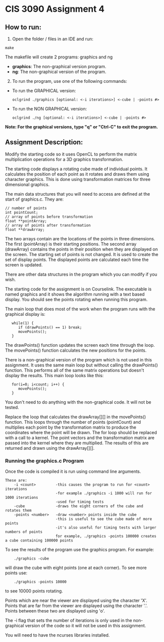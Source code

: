 # CIS 3090 Assignment 4

## How to run:

1. Open the folder / files in an IDE and run:
```
make
```
The makefile will create 2 programs: graphics and ng
  - **graphics**: The non-graphical version program.
  - **ng**: The non-graphical version of the program.

2. To run the program, use one of the following commands:
  - To run the GRAPHICAL version: 
    ```
    oclgrind ./graphics [optional: <-i iterations>] <-cube | -points #>
    ```
  - To run the NON GRAPHICAL version: 
    ```
    oclgrind ./ng [optional: <-i iterations>] <-cube | -points #>
    ```
**Note: For the graphical versions, type "q" or "Ctrl-C" to exit the program.**

## Assignment Description:

Modify the starting code so it uses OpenCL to perform the matrix multiplication 
operations for a 3D graphics transformation. 

The starting code displays a rotating cube made of individual points.
It calculates the position of each point as it rotates and draws
them using character graphics. This is done using transformation
matrices for three dimensional graphics. 

The main data structures that you will need to access
are defined at the start of graphics.c. They are:
```
// number of points
int pointCount;
// array of points before transformation
float **pointArray;
// array of points after transformation
float **drawArray;
```
The two arrays contain are the locations of the points in three dimensions.
The first (pointArray) is their starting positions. The second array (drawArray)
contains the points in their position when they are displayed on the screen.
The starting set of points is not changed. It is used to create the set
of display points. The displayed points are calculated each
time the screen is updated.

There are other data structures in the program which you can modify if
you wish.

The starting code for the assignment is on Courselink.
The executable is named graphics and it shows the algorithm running with a
text based display. You should see the points rotating when running
this program.

The main loop that does most of the work when the program runs with
the graphical display is:
```
   while(1) {
      if (drawPoints() == 1) break;
      movePoints();
   }
```
The drawPoints() function updates the screen each time through the loop.
The movePoints() function calculates the new positions for the points.

There is a non-graphical version of the program which is not used in
this assignment. It uses the same main loop but without
calling the drawPoints() function. This performs all of the same matrix
operations but doesn't display the results. This main loop looks like this: 
```
   for(i=0; i<count; i++) {
      movePoints();
   }
```
You don't need to do anything with the non-graphical code. It will not be
tested.

Replace the loop that calculates the drawArray[][] in the movePoints()
function. This loops through the number of points (pointCount) and multiplies
each point by the transformation matrix to produce the coordinates where
the point will be drawn. The for loop should be replaced with a call
to a kernel. The point vectors and the transformation matrix
are passed into the kernel where they are multiplied. The results of
this are returned and drawn using the drawArray[][]. 


### Running the graphics.c Program
Once the code is compiled it is run using command line arguments.
```
These are:
    -i <count>         -this causes the program to run for <count> iterations
                       -for example ./graphics -i 1000 will run for 1000 iterations
                       -used for timing tests
    -cube              -draws the eight corners of the cube and rotates them
    -points <number>   -draw <number> points inside the cube
                       -this is useful to see the cube made of more points
                       -it's also useful for timing tests with larger numbers of points
                       for example, ./graphics -points 100000 creates a cube containing 100000 points 
```

To see the results of the program use the graphics program. For example:
```
    ./graphics -cube
```
will draw the cube with eight points (one at each corner). To see more
points use:
```
    ./graphics -points 10000
```
to see 10000 points rotating.

Points which are near the viewer are displayed using the character 'X'.
Points that are far from the viewer are displayed using the character '.'.
Points between these two are displayed using 'o'.

The -i flag that sets the number of iterations is only used in the
non-graphical version of the code so it will not be used in this assignment.

You will need to have the ncurses libraries installed.
